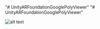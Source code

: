 "# UnityARFoundationGooglePolyViewer" 
"# UnityARFoundationGooglePolyViewer" 

![alt text](https://raw.githubusercontent.com/serhanio/UnityARFoundationGooglePolyViewer/master/path/to/img.png)
